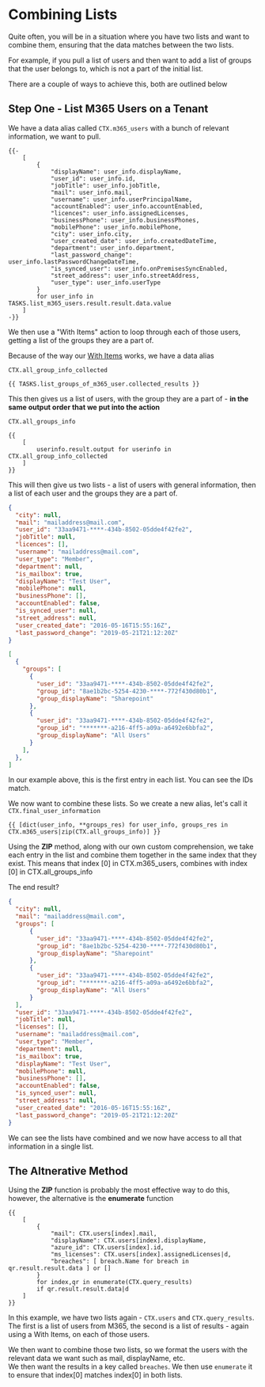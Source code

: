 # Combining Lists

Quite often, you will be in a situation where you have two lists and want to combine them, ensuring that the data matches between the two lists.

For example, if you pull a list of users and then want to add a list of groups that the user belongs to, which is not a part of the initial list.

There are a couple of ways to achieve this, both are outlined below

## Step One - List M365 Users on a Tenant

We have a data alias called `CTX.m365_users` with a bunch of relevant information, we want to pull.

```django
{{-
    [
        {
            "displayName": user_info.displayName,
            "user_id": user_info.id,
            "jobTitle": user_info.jobTitle,
            "mail": user_info.mail,
            "username": user_info.userPrincipalName,
            "accountEnabled": user_info.accountEnabled,
            "licences": user_info.assignedLicenses,
            "businessPhone": user_info.businessPhones,
            "mobilePhone": user_info.mobilePhone,
            "city": user_info.city,
            "user_created_date": user_info.createdDateTime,
            "department": user_info.department,
            "last_password_change": user_info.lastPasswordChangeDateTime,
            "is_synced_user": user_info.onPremisesSyncEnabled,
            "street_address": user_info.streetAddress,
            "user_type": user_info.userType
        }
        for user_info in TASKS.list_m365_users.result.result.data.value
    ]
-}}
```

We then use a "With Items" action to loop through each of those users, getting a list of the groups they are a part of.

Because of the way our [With Items](../workflows/configuring-your-workflow-tasks/advanced-workflow-operations.md) works, we have a data alias

`CTX.all_group_info_collected`

```django
{{ TASKS.list_groups_of_m365_user.collected_results }}
```

This then gives us a list of users, with the group they are a part of - **in the same output order that we put into the action**

`CTX.all_groups_info`

```django
{{
    [
        userinfo.result.output for userinfo in CTX.all_group_info_collected
    ]
}}
```

This will then give us two lists - a list of users with general information, then a list of each user and the groups they are a part of.

```json
{
  "city": null,
  "mail": "mailaddress@mail.com",
  "user_id": "33aa9471-****-434b-8502-05dde4f42fe2",
  "jobTitle": null,
  "licences": [],
  "username": "mailaddress@mail.com",
  "user_type": "Member",
  "department": null,
  "is_mailbox": true,
  "displayName": "Test User",
  "mobilePhone": null,
  "businessPhone": [],
  "accountEnabled": false,
  "is_synced_user": null,
  "street_address": null,
  "user_created_date": "2016-05-16T15:55:16Z",
  "last_password_change": "2019-05-21T21:12:20Z"
}
```

```json
[
  {
    "groups": [
      {
        "user_id": "33aa9471-****-434b-8502-05dde4f42fe2",
        "group_id": "8ae1b2bc-5254-4230-****-772f430d80b1",
        "group_displayName": "Sharepoint"
      },
      {
        "user_id": "33aa9471-****-434b-8502-05dde4f42fe2",
        "group_id": "*******-a216-4ff5-a09a-a6492e6bbfa2",
        "group_displayName": "All Users"
      }
    ],
  },
]
```

In our example above, this is the first entry in each list. You can see the IDs match.

We now want to combine these lists. So we create a new alias, let's call it `CTX.final_user_information`

```django
{{ [dict(user_info, **groups_res) for user_info, groups_res in CTX.m365_users|zip(CTX.all_groups_info)] }}
```

Using the **ZIP** method, along with our own custom comprehension, we take each entry in the list and combine them together in the same index that they exist. This means that index \[0] in CTX.m365\_users, combines with index \[0] in CTX.all\_groups\_info

The end result?

```json
{
  "city": null,
  "mail": "mailaddress@mail.com",
  "groups": [
      {
        "user_id": "33aa9471-****-434b-8502-05dde4f42fe2",
        "group_id": "8ae1b2bc-5254-4230-****-772f430d80b1",
        "group_displayName": "Sharepoint"
      },
      {
        "user_id": "33aa9471-****-434b-8502-05dde4f42fe2",
        "group_id": "*******-a216-4ff5-a09a-a6492e6bbfa2",
        "group_displayName": "All Users"
      }
  ],
  "user_id": "33aa9471-****-434b-8502-05dde4f42fe2",
  "jobTitle": null,
  "licenses": [],
  "username": "mailaddress@mail.com",
  "user_type": "Member",
  "department": null,
  "is_mailbox": true,
  "displayName": "Test User",
  "mobilePhone": null,
  "businessPhone": [],
  "accountEnabled": false,
  "is_synced_user": null,
  "street_address": null,
  "user_created_date": "2016-05-16T15:55:16Z",
  "last_password_change": "2019-05-21T21:12:20Z"
}
```

We can see the lists have combined and we now have access to all that information in a single list.

## The Altnerative Method

Using the **ZIP** function is probably the most effective way to do this, however, the alternative is the **enumerate** function

```django
{{
    [
        {
            "mail": CTX.users[index].mail,
            "displayName": CTX.users[index].displayName,
            "azure_id": CTX.users[index].id,
            "ms_licenses": CTX.users[index].assignedLicenses|d,
            "breaches": [ breach.Name for breach in qr.result.result.data ] or []
        }
        for index,qr in enumerate(CTX.query_results)
        if qr.result.result.data|d
    ]
}}
```

In this example, we have two lists again - `CTX.users` and `CTX.query_results`. The first is a list of users from M365, the second is a list of results - again using a With Items, on each of those users.

We then want to combine those two lists, so we format the users with the relevant data we want such as mail, displayName, etc.\
We then want the results in a key called `breaches`. We then use `enumerate` it to ensure that index\[0] matches index\[0] in both lists.
